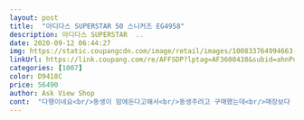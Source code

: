 ```yaml
---
layout: post 
title:  "아디다스 SUPERSTAR 50 스니커즈 EG4958" 
description: 아디다스 SUPERSTAR  ..
date: 2020-09-12 06:44:27 
img: https://static.coupangcdn.com/image/retail/images/100833764994663-b26fd84e-c669-41a0-b63f-d64d7726a646.jpg 
linkUrl: https://link.coupang.com/re/AFFSDP?lptag=AF3600438&subid=ahnPublicAsk&pageKey=1916166182&itemId=3253297982&vendorItemId=71240371727&traceid=V0-113-b55f5f848dc42f94 
categories: [1007] 
color: D9418C 
price: 56490 
author: Ask View Shop 
cont:  "다행이네요<br/>동생이 맘에든다고해서<br/>동생주려고 구매했는데<br/>매장보다 저렴하고 정품맞고<br/>상품 좋고 잘 받았습니다<br/>청바지와함께 착용하면 깔끔하고예쁘네요<br/>포장이 좋고 품질은 좋습니다<br/>" 
---
```

